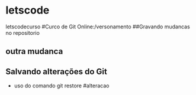 # letscode
letscodecurso
#Curco de Git Online:/versonamento 
##Gravando mudancas no repositorio 
## outra mudanca

## Salvando alterações do Git
* uso do comando git restore
#alteracao